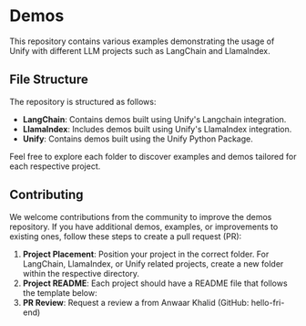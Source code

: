 # Demos

This repository contains various examples demonstrating the usage of Unify with different LLM projects such as LangChain and LlamaIndex.

## File Structure

The repository is structured as follows:

- **LangChain**: Contains demos built using Unify's Langchain integration.
- **LlamaIndex**: Includes demos built using Unify's LlamaIndex integration.
- **Unify**: Contains demos built using the Unify Python Package. 

Feel free to explore each folder to discover examples and demos tailored for each respective project.

## Contributing

We welcome contributions from the community to improve the demos repository. If you have additional demos, examples, or improvements to existing ones, follow these steps to create a pull request (PR):

1. **Project Placement**: Position your project in the correct folder. For LangChain, LlamaIndex, or Unify related projects, create a new folder within the respective directory.
2. **Project README**: Each project should have a README file that follows the template below:
3. **PR Review**: Request a review a from Anwaar Khalid (GitHub: hello-fri-end)
